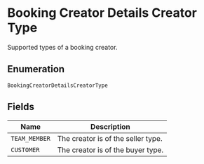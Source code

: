 
# Booking Creator Details Creator Type

Supported types of a booking creator.

## Enumeration

`BookingCreatorDetailsCreatorType`

## Fields

| Name | Description |
|  --- | --- |
| `TEAM_MEMBER` | The creator is of the seller type. |
| `CUSTOMER` | The creator is of the buyer type. |

